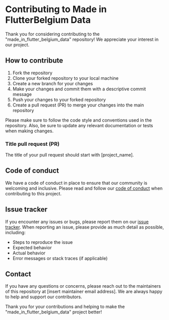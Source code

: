 # Contributing to Made in FlutterBelgium Data

Thank you for considering contributing to the "made_in_flutter_belgium_data" repository! We appreciate your interest in our project.

## How to contribute

1. Fork the repository
2. Clone your forked repository to your local machine
3. Create a new branch for your changes
4. Make your changes and commit them with a descriptive commit message
5. Push your changes to your forked repository
6. Create a pull request (PR) to merge your changes into the main repository

Please make sure to follow the code style and conventions used in the repository. Also, be sure to update any relevant documentation or tests when making changes.

### Title pull request (PR)

The title of your pull request should start with [project_name].

## Code of conduct

We have a code of conduct in place to ensure that our community is welcoming and inclusive. Please read and follow our [code of conduct](CODE_OF_CONDUCT.md) when contributing to this project.

## Issue tracker

If you encounter any issues or bugs, please report them on our [issue tracker](https://github.com/Flutter-Belgium/made_in_flutter_belgium_data/issues). When reporting an issue, please provide as much detail as possible, including:

- Steps to reproduce the issue
- Expected behavior
- Actual behavior
- Error messages or stack traces (if applicable)

## Contact

If you have any questions or concerns, please reach out to the maintainers of this repository at [insert maintainer email address]. We are always happy to help and support our contributors.

Thank you for your contributions and helping to make the "made_in_flutter_belgium_data" project better!
